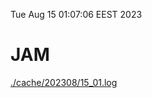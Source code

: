 Tue Aug 15 01:07:06 EEST 2023
# JAM
<a href='./cache/202308/15_01.log'>./cache/202308/15_01.log</a>
